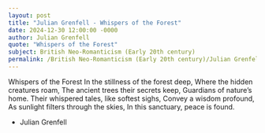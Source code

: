 ```yaml
---
layout: post
title: "Julian Grenfell - Whispers of the Forest"
date: 2024-12-30 12:00:00 -0000
author: Julian Grenfell
quote: "Whispers of the Forest"
subject: British Neo-Romanticism (Early 20th century)
permalink: /British Neo-Romanticism (Early 20th century)/Julian Grenfell/Julian Grenfell - Whispers of the Forest
---
```


Whispers of the Forest
In the stillness of the forest deep,
Where the hidden creatures roam,
The ancient trees their secrets keep,
Guardians of nature’s home.
Their whispered tales, like softest sighs,
Convey a wisdom profound,
As sunlight filters through the skies,
In this sanctuary, peace is found.



- Julian Grenfell
